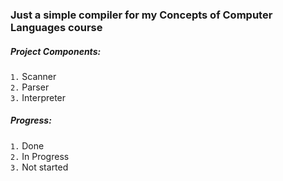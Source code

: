 ### Just a simple compiler for my Concepts of Computer Languages course

##### Project Components:
`1.` Scanner  
`2.` Parser  
`3.` Interpreter  

##### Progress:
`1.` Done  
`2.` In Progress  
`3.` Not started  